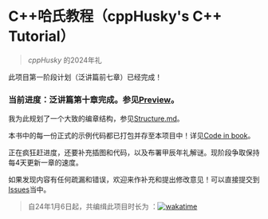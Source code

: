# C++哈氏教程（cppHusky's C++ Tutorial）

> *cppHusky* 的2024年礼

此项目第一阶段计划（泛讲篇前七章）已经完成！

### 当前进度：泛讲篇第十章完成。参见[Preview](https://github.com/cppHusky/cppHusky-cpp-Tutorial/releases/tag/preview-0-0-9)。

我为此规划了一个大致的编章结构，参见[Structure.md](https://github.com/cppHusky/cppHusky-cpp-Tutorial/blob/main/Structure.md)。

本书中的每一份正式的示例代码都已打包并存至本项目中！详见[Code in book](https://github.com/cppHusky/cppHusky-cpp-Tutorial/tree/main/code_in_book)。

正在疯狂赶进度，还要补充插图和代码，以及布署甲辰年礼解谜。现阶段争取保持每4天更新一章的速度。

如果发现内容有任何疏漏和错误，欢迎来作补充和提出修改意见！可以直接提交到[Issues](https://github.com/cppHusky/cppHusky-cpp-Tutorial/issues)当中。

>自24年1月6日起，共编缉此项目时长为 ：[![wakatime](https://wakatime.com/badge/user/018cddbf-c102-44d2-a0f3-463bcf2eef39/project/018cddc4-4445-4bc3-8a9d-c6c933978a2b.svg)](https://wakatime.com/badge/user/018cddbf-c102-44d2-a0f3-463bcf2eef39/project/018cddc4-4445-4bc3-8a9d-c6c933978a2b)